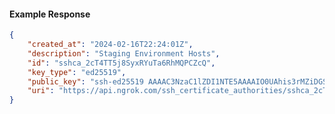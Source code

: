 <!-- Code generated for API Clients. DO NOT EDIT. -->

#### Example Response

```json
{
	"created_at": "2024-02-16T22:24:01Z",
	"description": "Staging Environment Hosts",
	"id": "sshca_2cT4TT5j8SyxRYuTa6RhMQPCZcQ",
	"key_type": "ed25519",
	"public_key": "ssh-ed25519 AAAAC3NzaC1lZDI1NTE5AAAAIO0UAhis3rMZiDGSKUvomXiQLnvuE0xxxRJh7FwY/c2n",
	"uri": "https://api.ngrok.com/ssh_certificate_authorities/sshca_2cT4TT5j8SyxRYuTa6RhMQPCZcQ"
}
```
